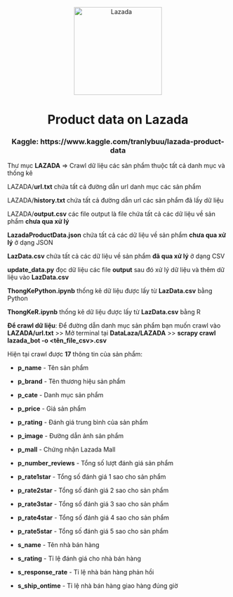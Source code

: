 <p align="center"><img src="https://user-images.githubusercontent.com/70121634/148651256-2c8d908d-6fec-487f-ac02-977e98ed89f7.png" alt="Lazada" height="200"/></p>
<h1 align="center">Product data on Lazada</h1>
<h3 align="center">Kaggle: https://www.kaggle.com/tranlybuu/lazada-product-data</h3>

Thư mục **LAZADA** => Crawl dữ liệu các sản phẩm thuộc tất cả danh mục và thống kê

LAZADA/**url.txt** chứa tất cả đường dẫn url danh mục các sản phẩm

LAZADA/**history.txt** chứa tất cả đường dẫn url các sản phẩm đã lấy dữ liệu

LAZADA/**output.csv** các file output là file chứa tất cả các dữ liệu về sản phẩm **chưa qua xử lý**

**LazadaProductData.json** chứa tất cả các dữ liệu về sản phẩm **chưa qua xử lý** ở dạng JSON

**LazData.csv** chứa tất cả các dữ liệu về sản phẩm **đã qua xử lý** ở dạng CSV

**update_data.py** đọc dữ liệu các file **output** sau đó xử lý dữ liệu và thêm dữ liệu vào **LazData.csv**

**ThongKePython.ipynb** thống kê dữ liệu được lấy từ **LazData.csv** bằng Python

**ThongKeR.ipynb** thống kê dữ liệu được lấy từ **LazData.csv** bằng R

**Để crawl dữ liệu**: Để đường dẫn danh mục sản phẩm bạn muốn crawl vào **LAZADA/url.txt** >> Mở terminal tại **DataLaza/LAZADA** >> **scrapy crawl lazada_bot -o <tên_file_csv>.csv**

Hiện tại crawl được **17** thông tin của sản phẩm:

- **p_name**              - Tên sản phẩm

- **p_brand**             - Tên thương hiệu sản phẩm

- **p_cate**              - Danh mục sản phẩm

- **p_price**             - Giá sản phẩm

- **p_rating**            - Đánh giá trung bình của sản phẩm

- **p_image**             - Đường dẫn ảnh sản phẩm

- **p_mall**              - Chứng nhận Lazada Mall

- **p_number_reviews**    - Tổng số lượt đánh giá sản phẩm

- **p_rate1star**         - Tổng số đánh giá 1 sao cho sản phẩm

- **p_rate2star**         - Tổng số đánh giá 2 sao cho sản phẩm

- **p_rate3star**         - Tổng số đánh giá 3 sao cho sản phẩm

- **p_rate4star**         - Tổng số đánh giá 4 sao cho sản phẩm

- **p_rate5star**         - Tổng số đánh giá 5 sao cho sản phẩm

- **s_name**              - Tên nhà bán hàng

- **s_rating**            - Tỉ lệ đánh giá cho nhà bán hàng

- **s_response_rate**     - Tỉ lệ nhà bán hàng phản hồi

- **s_ship_ontime**       - Tỉ lệ nhà bán hàng giao hàng đúng giờ
